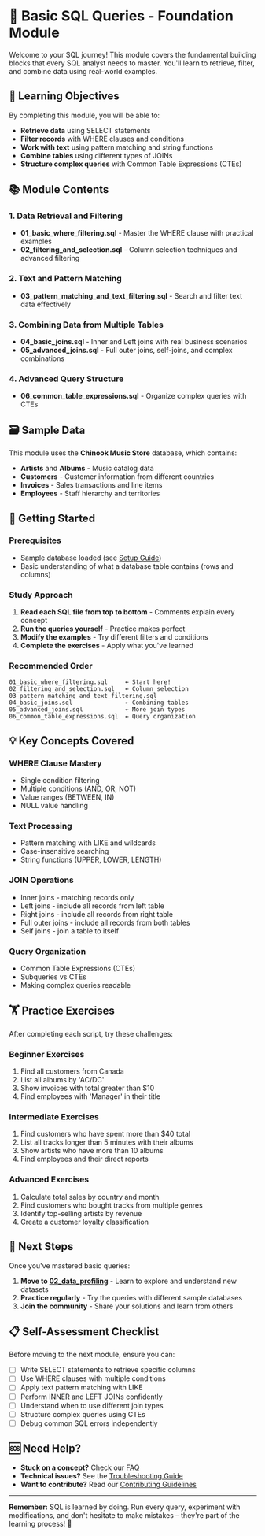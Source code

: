 # 📖 Basic SQL Queries - Foundation Module

Welcome to your SQL journey! This module covers the fundamental building blocks that every SQL analyst needs to master. You'll learn to retrieve, filter, and combine data using real-world examples.

## 🎯 Learning Objectives

By completing this module, you will be able to:

- **Retrieve data** using SELECT statements
- **Filter records** with WHERE clauses and conditions
- **Work with text** using pattern matching and string functions
- **Combine tables** using different types of JOINs
- **Structure complex queries** with Common Table Expressions (CTEs)

## 📚 Module Contents

### 1. Data Retrieval and Filtering
- **01_basic_where_filtering.sql** - Master the WHERE clause with practical examples
- **02_filtering_and_selection.sql** - Column selection techniques and advanced filtering

### 2. Text and Pattern Matching  
- **03_pattern_matching_and_text_filtering.sql** - Search and filter text data effectively

### 3. Combining Data from Multiple Tables
- **04_basic_joins.sql** - Inner and Left joins with real business scenarios
- **05_advanced_joins.sql** - Full outer joins, self-joins, and complex combinations

### 4. Advanced Query Structure
- **06_common_table_expressions.sql** - Organize complex queries with CTEs

## 🗃️ Sample Data

This module uses the **Chinook Music Store** database, which contains:
- **Artists** and **Albums** - Music catalog data
- **Customers** - Customer information from different countries
- **Invoices** - Sales transactions and line items
- **Employees** - Staff hierarchy and territories

## 🚀 Getting Started

### Prerequisites
- Sample database loaded (see [Setup Guide](../../00_getting_started/README.md))
- Basic understanding of what a database table contains (rows and columns)

### Study Approach
1. **Read each SQL file from top to bottom** - Comments explain every concept
2. **Run the queries yourself** - Practice makes perfect
3. **Modify the examples** - Try different filters and conditions
4. **Complete the exercises** - Apply what you've learned

### Recommended Order
```
01_basic_where_filtering.sql     ← Start here!
02_filtering_and_selection.sql   ← Column selection
03_pattern_matching_and_text_filtering.sql
04_basic_joins.sql               ← Combining tables
05_advanced_joins.sql            ← More join types
06_common_table_expressions.sql  ← Query organization
```

## 💡 Key Concepts Covered

### WHERE Clause Mastery
- Single condition filtering
- Multiple conditions (AND, OR, NOT)
- Value ranges (BETWEEN, IN)
- NULL value handling

### Text Processing
- Pattern matching with LIKE and wildcards
- Case-insensitive searching
- String functions (UPPER, LOWER, LENGTH)

### JOIN Operations
- Inner joins - matching records only
- Left joins - include all records from left table
- Right joins - include all records from right table  
- Full outer joins - include all records from both tables
- Self joins - join a table to itself

### Query Organization
- Common Table Expressions (CTEs)
- Subqueries vs CTEs
- Making complex queries readable

## 🏋️ Practice Exercises

After completing each script, try these challenges:

### Beginner Exercises
1. Find all customers from Canada
2. List all albums by 'AC/DC'
3. Show invoices with total greater than $10
4. Find employees with 'Manager' in their title

### Intermediate Exercises  
1. Find customers who have spent more than $40 total
2. List all tracks longer than 5 minutes with their albums
3. Show artists who have more than 10 albums
4. Find employees and their direct reports

### Advanced Exercises
1. Calculate total sales by country and month
2. Find customers who bought tracks from multiple genres
3. Identify top-selling artists by revenue
4. Create a customer loyalty classification

## 🔗 Next Steps

Once you've mastered basic queries:

1. **Move to [02_data_profiling](../02_data_profiling/)** - Learn to explore and understand new datasets
2. **Practice regularly** - Try the queries with different sample databases
3. **Join the community** - Share your solutions and learn from others

## 📋 Self-Assessment Checklist

Before moving to the next module, ensure you can:

- [ ] Write SELECT statements to retrieve specific columns
- [ ] Use WHERE clauses with multiple conditions
- [ ] Apply text pattern matching with LIKE
- [ ] Perform INNER and LEFT JOINs confidently  
- [ ] Understand when to use different join types
- [ ] Structure complex queries using CTEs
- [ ] Debug common SQL errors independently

## 🆘 Need Help?

- **Stuck on a concept?** Check our [FAQ](../../FAQ.md)
- **Technical issues?** See the [Troubleshooting Guide](../../00_getting_started/troubleshooting.md)
- **Want to contribute?** Read our [Contributing Guidelines](../../CONTRIBUTING.md)

---

**Remember:** SQL is learned by doing. Run every query, experiment with modifications, and don't hesitate to make mistakes – they're part of the learning process! 🚀
